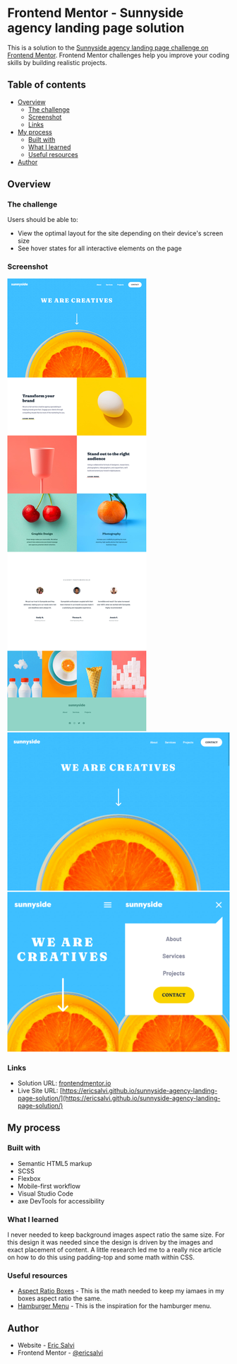 # Frontend Mentor - Sunnyside agency landing page solution

This is a solution to the [Sunnyside agency landing page challenge on Frontend Mentor](https://www.frontendmentor.io/challenges/sunnyside-agency-landing-page-7yVs3B6ef). Frontend Mentor challenges help you improve your coding skills by building realistic projects.

## Table of contents

- [Overview](#overview)
  - [The challenge](#the-challenge)
  - [Screenshot](#screenshot)
  - [Links](#links)
- [My process](#my-process)
  - [Built with](#built-with)
  - [What I learned](#what-i-learned)
  - [Useful resources](#useful-resources)
- [Author](#author)

## Overview

### The challenge

Users should be able to:

- View the optimal layout for the site depending on their device's screen size
- See hover states for all interactive elements on the page

### Screenshot

![Desktop Design Solution](./design/desktop-design-solution.png)
![Above the fold](./design/above-the-fold.png)
![Mobile menu states](./design/mobile-menu-states.png)

### Links

- Solution URL: [frontendmentor.io](https://www.frontendmentor.io/solutions/sunnyside-agency-lp-solution-scss-js-semantic-html-bem-fun-Dy6SvLBne)
- Live Site URL: [https://ericsalvi.github.io/sunnyside-agency-landing-page-solution/](https://ericsalvi.github.io/sunnyside-agency-landing-page-solution/)

## My process

### Built with

- Semantic HTML5 markup
- SCSS
- Flexbox
- Mobile-first workflow
- Visual Studio Code
- axe DevTools for accessibility

### What I learned

I never needed to keep background images aspect ratio the same size. For this design it was needed since the design is driven by the images and exact placement of content. A little research led me to a really nice article on how to do this using padding-top and some math within CSS.

### Useful resources

- [Aspect Ratio Boxes](https://css-tricks.com/aspect-ratio-boxes/) - This is the math needed to keep my iamaes in my boxes aspect ratio the same.
- [Hamburger Menu](https://codepen.io/husnimun/pen/pJvEeL) - This is the inspiration for the hamburger menu.

## Author

- Website - [Eric Salvi](https://github.com/ericsalvi)
- Frontend Mentor - [@ericsalvi](https://www.frontendmentor.io/profile/ericsalvi)
